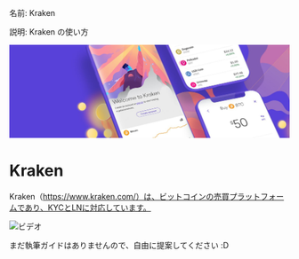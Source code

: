名前: Kraken

説明: Kraken の使い方

![表紙](assets/cover.jpeg)

# Kraken

Kraken（https://www.kraken.com/）は、ビットコインの売買プラットフォームであり、KYCとLNに対応しています。

![ビデオ](https://www.youtube.com/watch?v=ZCGXl5A2Hbc)

まだ執筆ガイドはありませんので、自由に提案してください :D

